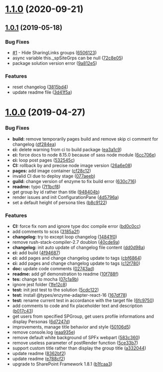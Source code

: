 # [1.1.0](https://gitlab.lsonline.fr/SharePoint/sp-dev-fx-webparts/group-people/compare/v1.0.1...v1.1.0) (2020-09-21)



## [1.0.1](https://gitlab.lsonline.fr/SharePoint/sp-dev-fx-webparts/group-people/compare/v1.0.0...v1.0.1) (2019-05-18)


### Bug Fixes

* [#1](https://gitlab.lsonline.fr/SharePoint/sp-dev-fx-webparts/group-people/issues/1) - Hide SharingLinks groups ([6506123](https://gitlab.lsonline.fr/SharePoint/sp-dev-fx-webparts/group-people/commit/6506123))
* async variable this._spSiteGrps can be null ([72c8e05](https://gitlab.lsonline.fr/SharePoint/sp-dev-fx-webparts/group-people/commit/72c8e05))
* package solution version error ([9a812e5](https://gitlab.lsonline.fr/SharePoint/sp-dev-fx-webparts/group-people/commit/9a812e5))


### Features

* reset changelog ([3815bd4](https://gitlab.lsonline.fr/SharePoint/sp-dev-fx-webparts/group-people/commit/3815bd4))
* update readme file ([3d41f5a](https://gitlab.lsonline.fr/SharePoint/sp-dev-fx-webparts/group-people/commit/3d41f5a))



# [1.0.0](https://gitlab.lsonline.fr/SharePoint/sp-dev-fx-webparts/group-people/compare/948404b...v1.0.0) (2019-04-27)


### Bug Fixes

* **build:** remove temporarily pages build and remove skip ci comment for changelog ([df284ea](https://gitlab.lsonline.fr/SharePoint/sp-dev-fx-webparts/group-people/commit/df284ea))
* **ci:** delete warning from ci to build package ([ea3a1c9](https://gitlab.lsonline.fr/SharePoint/sp-dev-fx-webparts/group-people/commit/ea3a1c9))
* **ci:** force docs to node 8.15.0 because of sass node module ([6cc706e](https://gitlab.lsonline.fr/SharePoint/sp-dev-fx-webparts/group-people/commit/6cc706e))
* **ci:** loop post pages ([532545c](https://gitlab.lsonline.fr/SharePoint/sp-dev-fx-webparts/group-people/commit/532545c))
* **CI:** rollback by and precise node image version ([26a6e08](https://gitlab.lsonline.fr/SharePoint/sp-dev-fx-webparts/group-people/commit/26a6e08))
* **pages:** add image container ([cf28c12](https://gitlab.lsonline.fr/SharePoint/sp-dev-fx-webparts/group-people/commit/cf28c12))
* invalid CI due to deploy stage ([077aeeb](https://gitlab.lsonline.fr/SharePoint/sp-dev-fx-webparts/group-people/commit/077aeeb))
* **guild:** change version of enzyme to fix build error ([630c716](https://gitlab.lsonline.fr/SharePoint/sp-dev-fx-webparts/group-people/commit/630c716))
* **readme:** typo ([7f1bcf8](https://gitlab.lsonline.fr/SharePoint/sp-dev-fx-webparts/group-people/commit/7f1bcf8))
* get group by id rather than title ([948404b](https://gitlab.lsonline.fr/SharePoint/sp-dev-fx-webparts/group-people/commit/948404b))
* render issues and init ConfigurationPane ([4d5796a](https://gitlab.lsonline.fr/SharePoint/sp-dev-fx-webparts/group-people/commit/4d5796a))
* set a default height of persona tiles ([b8c9122](https://gitlab.lsonline.fr/SharePoint/sp-dev-fx-webparts/group-people/commit/b8c9122))


### Features

* **CI:** force fix nom and ignore type doc compile error ([bd0c0cc](https://gitlab.lsonline.fr/SharePoint/sp-dev-fx-webparts/group-people/commit/bd0c0cc))
* add comments to scss ([3185a2f](https://gitlab.lsonline.fr/SharePoint/sp-dev-fx-webparts/group-people/commit/3185a2f))
* **changelog:** try to except loop changelog ([14841f0](https://gitlab.lsonline.fr/SharePoint/sp-dev-fx-webparts/group-people/commit/14841f0))
* remove rush-stack-compiler-2.7 doublon ([40cde9a](https://gitlab.lsonline.fr/SharePoint/sp-dev-fx-webparts/group-people/commit/40cde9a))
* **changelog:** init auto update of changelog file content ([dd0d98a](https://gitlab.lsonline.fr/SharePoint/sp-dev-fx-webparts/group-people/commit/dd0d98a))
* **ci:** add build ([4f94687](https://gitlab.lsonline.fr/SharePoint/sp-dev-fx-webparts/group-people/commit/4f94687))
* **ci:** add pages and change changelog update to tags ([cbf6864](https://gitlab.lsonline.fr/SharePoint/sp-dev-fx-webparts/group-people/commit/cbf6864))
* **ci:** add pages and change changelog update to tags ([c12f780](https://gitlab.lsonline.fr/SharePoint/sp-dev-fx-webparts/group-people/commit/c12f780))
* **doc:** update code comments ([02743ad](https://gitlab.lsonline.fr/SharePoint/sp-dev-fx-webparts/group-people/commit/02743ad))
* **readme:** add gif demonstration to readme ([10f788f](https://gitlab.lsonline.fr/SharePoint/sp-dev-fx-webparts/group-people/commit/10f788f))
* **tes:** change to mocha ([07c1a9b](https://gitlab.lsonline.fr/SharePoint/sp-dev-fx-webparts/group-people/commit/07c1a9b))
* ignore jest folder ([1fe12c8](https://gitlab.lsonline.fr/SharePoint/sp-dev-fx-webparts/group-people/commit/1fe12c8))
* **test:** init jest test to the solution ([5cdc122](https://gitlab.lsonline.fr/SharePoint/sp-dev-fx-webparts/group-people/commit/5cdc122))
* **test:** install @types/enzyme-adapter-react-16 ([167df78](https://gitlab.lsonline.fr/SharePoint/sp-dev-fx-webparts/group-people/commit/167df78))
* **test:** rename current test in accordance with the target file ([6fc9750](https://gitlab.lsonline.fr/SharePoint/sp-dev-fx-webparts/group-people/commit/6fc9750))
* add comments to code and fix placeholder text and description ([b017c43](https://gitlab.lsonline.fr/SharePoint/sp-dev-fx-webparts/group-people/commit/b017c43))
* get users from specified SPGroup, get users profile informations and display Personas ([6d7247d](https://gitlab.lsonline.fr/SharePoint/sp-dev-fx-webparts/group-people/commit/6d7247d))
* improvements, manage title behavior and style ([50106d5](https://gitlab.lsonline.fr/SharePoint/sp-dev-fx-webparts/group-people/commit/50106d5))
* remove console.log ([eaa935e](https://gitlab.lsonline.fr/SharePoint/sp-dev-fx-webparts/group-people/commit/eaa935e))
* remove default white background of SPFx webpart ([583c360](https://gitlab.lsonline.fr/SharePoint/sp-dev-fx-webparts/group-people/commit/583c360))
* remove useless parameter of postRender function ([5ce33b7](https://gitlab.lsonline.fr/SharePoint/sp-dev-fx-webparts/group-people/commit/5ce33b7))
* support custom title rather than display the group title ([a332044](https://gitlab.lsonline.fr/SharePoint/sp-dev-fx-webparts/group-people/commit/a332044))
* update readme ([8362bf2](https://gitlab.lsonline.fr/SharePoint/sp-dev-fx-webparts/group-people/commit/8362bf2))
* update readme ([e788cf2](https://gitlab.lsonline.fr/SharePoint/sp-dev-fx-webparts/group-people/commit/e788cf2))
* upgrade to SharePoint Framework 1.8.1 ([b1fcaa3](https://gitlab.lsonline.fr/SharePoint/sp-dev-fx-webparts/group-people/commit/b1fcaa3))



